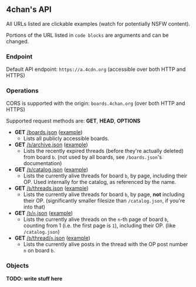 ## 4chan's API

All URLs listed are clickable examples (watch for potentially NSFW content).

Portions of the URL listed in `code blocks` are arguments and can be changed.

### Endpoint

Default API endpoint: `https://a.4cdn.org` (accessible over both HTTP and HTTPS)

### Operations

CORS is supported with the origin: `boards.4chan.org` (over both HTTP and HTTPS)

Supported request methods are: **GET**, **HEAD**, **OPTIONS**

* **GET** [/boards.json](boards.md) ([example](https://a.4cdn.org/boards.json)) 
  - Lists all publicly accessible boards.
* **GET** [/`b`/archive.json](archive.md) ([example](https://a.4cdn.org/g/archive.json))
  - Lists the recently expired threads (before they're actually deleted) from board `b`. (not used by all boards, see `/boards.json`'s documentation)
* **GET** [/`b`/catalog.json](catalog.md) ([example](https://a.4cdn.org/g/catalog.json))
  - Lists the currently alive threads for board `b`, by page, including their OP. Used internally for the catalog, as referenced by the name.
* **GET** [/`b`/threads.json](threads.md) ([example](https://a.4cdn.org/g/threads.json))
  - Lists the currently alive threads for board `b`, by page, **not** including their OP. (significantly smaller filesize than `/catalog.json`, if you're into that)
* **GET** [/`b`/`n`.json](pagenum.md) ([example](https://a.4cdn.org/g/1.json))
  - Lists the currently alive threads on the `n`-th page of board `b`, counting from 1 (i.e. the first page is `1`), including their OP. (like `/catalog.json`)
* **GET** [/`b`/thread/`n`.json](threadnum.md) ([example](https://a.4cdn.org/g/thread/51971506.json))
  - Lists the currently alive posts in the thread with the OP post number `n` on board `b`.

### Objects

**TODO: write stuff here**